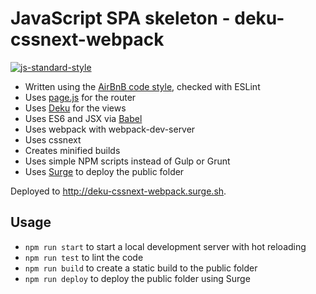 # JavaScript SPA skeleton - deku-cssnext-webpack

[![js-standard-style](https://img.shields.io/badge/code%20style-airbnb-blue.svg?style=flat)](https://github.com/airbnb/javascript)

* Written using the [AirBnB code style](https://github.com/airbnb/javascript), checked with ESLint
* Uses [page.js](https://github.com/visionmedia/page.js) for the router
* Uses [Deku](https://github.com/dekujs/deku) for the views
* Uses ES6 and JSX via [Babel](https://babeljs.io)
* Uses webpack with webpack-dev-server
* Uses cssnext
* Creates minified builds
* Uses simple NPM scripts instead of Gulp or Grunt
* Uses [Surge](https://surge.sh) to deploy the public folder 

Deployed to http://deku-cssnext-webpack.surge.sh.

## Usage

* `npm run start` to start a local development server with hot reloading
* `npm run test` to lint the code
* `npm run build` to create a static build to the public folder
* `npm run deploy` to deploy the public folder using Surge
